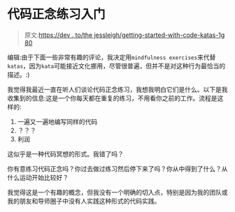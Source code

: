 # 代码正念练习入门

> 原文:[https://dev . to/the jessleigh/getting-started-with-code-katas-1g 80](https://dev.to/thejessleigh/getting-started-with-code-katas-1g80)

编辑:由于下面一些非常有趣的评论，我决定用`mindfulness exercises`来代替`katas`，因为`kata`可能接近文化挪用，尽管很普遍，但并不是对这种行为最恰当的描述。:)

我觉得我最近一直在听人们谈论代码正念练习，我想我明白它们是什么。以下是我收集到的信息:这是一个你每天都在重复的练习，不用看你之前的工作。流程是这样的:

1.  一遍又一遍地编写同样的代码
2.  ？？？
3.  利润

这似乎是一种代码冥想的形式。我错了吗？

你有意练习代码正念吗？你过去做过练习然后停下来了吗？你从中得到了什么？从什么运动开始比较好？

我觉得这是一个有趣的概念，但我没有一个明确的切入点，特别是因为我的团队或我的朋友和导师圈子中没有人实践这种形式的代码实践。